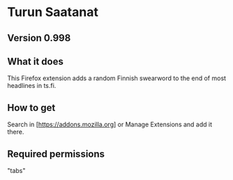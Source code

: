 # Turun Saatanat

## Version 0.998

## What it does
This Firefox extension adds a random Finnish swearword to the end of most headlines in ts.fi.

## How to get
Search in [https://addons.mozilla.org] or Manage Extensions and add it there.

## Required permissions
"tabs"